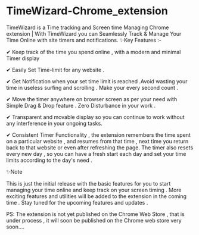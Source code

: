 # TimeWizard-Chrome_extension
TimeWizard is a Time tracking and Screen time Managing Chrome extension | With TimeWizard you can Seamlessly Track &amp; Manage Your Time Online with site timers and notifications.
✨Key Features :-

✔ Keep track of the time you spend online , with a modern and minimal Timer display

✔ Easily Set Time-limit for any website . 

✔ Get Notification when your set time limit is reached .Avoid wasting your time in useless surfing and scrolling . Make your every second count . 

✔ Move the timer anywhere on browser screen as per your need with Simple Drag & Drop feature . Zero Disturbance in your work . 

✔ Transparent and movable display so you can continue to work without any interference in your ongoing tasks. 

✔ Consistent Timer Functionality , the extension remembers the time spent on a particular website , and resumes from that time , next time you return back to that website or even after refreshing the page. The timer also resets every new day , so you can have a fresh start each day and set your time limits according to the day's need .

✨Note 


This is just the initial release with the basic features for you to start managing your time online and keep track on your screen timing . More exciting features and utilities will be added to the extension in the coming time . Stay tuned for the upcoming features and updates .

PS: The extension is not yet published on the Chrome Web Store , that is under process , it will soon be published on the Chrome web store very soon....
